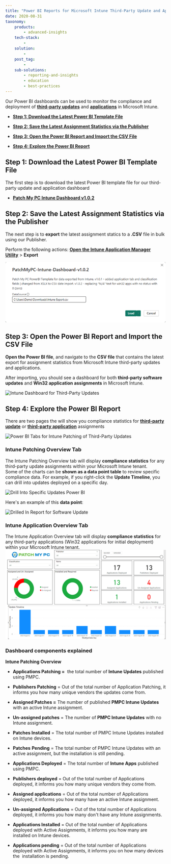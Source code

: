 ```yaml
---
title: "Power BI Reports for Microsoft Intune Third-Party Update and Application Deployments"
date: 2020-08-31
taxonomy:
    products:
        - advanced-insights
    tech-stack:
        - 
    solution:
        - 
    post_tag:
        - 
    sub-solutions:
        - reporting-and-insights
        - education
        - best-practices
---
```


Our Power BI dashboards can be used to monitor the compliance and deployment of **[third-party updates](/third-party-patch-management-for-microsoft-intune)** and **[applications](/automatically-create-and-deploy-applications-in-microsoft-intune)** in Microsoft Intune.

- **[Step 1: Download the Latest Power BI Template File](#topic1)**

- **[Step 2: Save the Latest Assignment Statistics via the Publisher](#topic2)**

- **[Step 3: Open the Power BI Report and Import the CSV File](#topic3)**

- **[Step 4: Explore the Power BI Report](#topic4)**

## Step 1: Download the Latest Power BI Template File

The first step is to download the latest Power BI template file for our third-party update and application dashboard

- **[Patch My PC Intune Dashboard v1.0.2](https://patchmypc.com/app/uploads/2025/06/PatchMyPC-Intune-Dashboard-v1.0.2.zip)**

## Step 2: Save the Latest Assignment Statistics via the Publisher

The next step is to **export** the latest assignment statics to a **.CSV** file in bulk using our Publisher.

Perform the following actions: [**Open the Intune Application Manager Utility**](https://patchmypc.com/intune-application-manager-utility) > **Export**

![](../../_images/IntunePowerBiReportVersion1.0.2.png)

## Step 3: Open the Power BI Report and Import the CSV File

**Open the Power BI file**, and navigate to the **CSV file** that contains the latest export for assignment statistics from Microsoft Intune third-party updates and applications.

After importing, you should see a dashboard for both **third-party software updates** and **Win32 application assignments** in Microsoft Intune.

![Intune Dashboard for Third-Party Updates](images/Intune-Dashboard-for-Third-Party-Updates-2023.png)

## Step 4: Explore the Power BI Report

There are two pages the will show you compliance statistics for **[third-party update](/third-party-patch-management-for-microsoft-intune)** or **[third-party application](/automatically-create-and-deploy-applications-in-microsoft-intune)** assignments

![Power BI Tabs for Intune Patching of Third-Party Updates](images/Power-BI-Tabs-for-Intune-Patching-of-Third-Party-Updates.png)

### Intune Patching Overview Tab

The Intune Patching Overview tab will display **compliance statistics** for any third-party update assignments within your Microsoft Intune tenant.  
Some of the charts can be **shown as a data point table** to review specific compliance data. For example, if you right-click the **Update Timeline**, you can drill into updates deployed on a specific day.

![Drill Into Specific Updates Power BI](images/Drill-Into-Specific-Updates-Power-BI.png)

Here's an example of this **data point**:

![Drilled In Report for Software Update](images/Drilled-In-Report-for-Software-Update.png)

### Intune Application Overview Tab

The Intune Application Overview tab will display **compliance statistics** for any third-party applications (Win32 applications for initial deployment) within your Microsoft Intune tenant.  
![](../../_images/Intune-Application-Overview.png)

### Dashboard components explained

**Intune Patching Overview**

- **Applications Patching =**  the total number of **Intune Updates** published using PMPC.

- **Publishers Patching** = Out of the total number of Application Patching, it informs you how many unique vendors the updates come from.

- **Assigned Patches =** The number of published **PMPC Intune Updates** with an active Intune assignment.

- **Un-assigned patches** = The number of **PMPC Intune Updates** with no Intune assignment.

- **Patches Installed** \= The total number of PMPC Intune Updates installed on Intune devices.

- **Patches** **Pending** = The total number of PMPC Intune Updates with an active assignment, but the installation is still pending.

- **Applications Deployed** = The total number of **Intune Apps** published using PMPC.

- **Publishers deployed** \= Out of the total number of Applications deployed, it informs you how many unique vendors they come from.

- **Assigned applications** \= Out of the total number of Applications deployed, it informs you how many have an active Intune assignment.

- **Un-assigned Applications** = Out of the total number of Applications deployed, it informs you how many don't have any Intune assignments.

- **Applications Installed** \= Out of the total number of Applications deployed with Active Assignments, it informs you how many are installed on Intune devices.

- **Applications pending** \= Out of the total number of Applications deployed with Active Assignments, it informs you on how many devices the  installation is pending.
